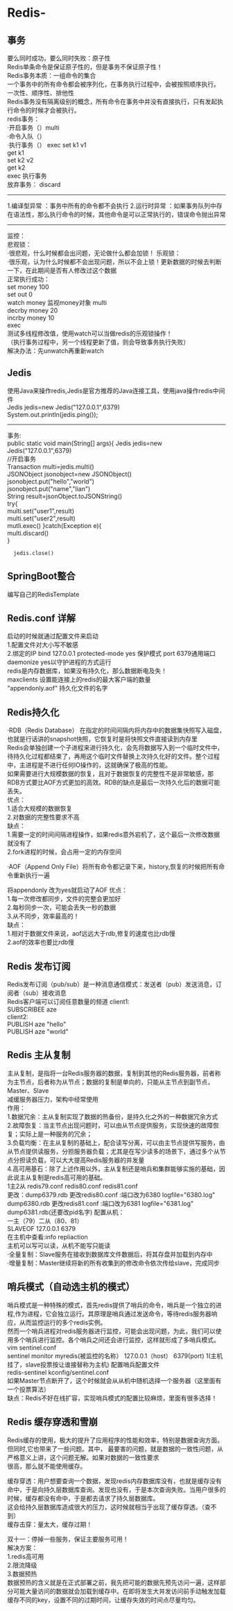 # Redis-
## 事务 
要么同时成功，要么同时失败：原子性  
Redis单条命令是保证原子性的，但是事务不保证原子性！  
Redis事务本质：一组命令的集合  
一个事务中的所有命令都会被序列化，在事务执行过程中，会被按照顺序执行。  
一次性、顺序性、排他性  
Redis事务没有隔离级别的概念，所有命令在事务中并没有直接执行，只有发起执行命令的时候才会被执行。  
redis事务：  
·开启事务（）multi  
·命令入队（）  
·执行事务（）  exec
set k1 v1  
get k1  
set k2 v2  
get k2  
exec 执行事务  
放弃事务：  discard  
*****************
1.编译型异常 ：事务中所有的命令都不会执行 
2.运行时异常  ：如果事务队列中存在语法性，那么执行命令的时候，其他命令是可以正常执行的，错误命令抛出异常  
*****************  
监控：  
悲观锁：  
·很悲观，什么时候都会出问题，无论做什么都会加锁！
乐观锁：  
·很乐观，认为什么时候都不会出现问题，所以不会上锁！更新数据的时候去判断一下，在此期间是否有人修改过这个数据  
正常执行成功：  
set money 100  
set out 0  
watch money  监视money对象
multi  
decrby money 20  
incrby money 10  
exec  
测试多线程修改值，使用watch可以当做redis的乐观锁操作！  
（执行事务过程中，另一个线程更新了值，则会导致事务执行失败）  
解决办法：先unwatch再重新watch  

## Jedis  
使用Java来操作redis,Jedis是官方推荐的Java连接工具，使用java操作redis中间件   
Jedis jedis=new Jedis("127.0.0.1",6379)  
System.out.println(jedis.ping());
********************
事务:  
public static void main(String[] args){
    Jedis jedis=new Jedis("127.0.0.1",6379)  
    //开启事务  
      Transaction multi=jedis.multi()  
      JSONObject jsonobject=new JSONObject()  
      jsonobject.put("hello","world")  
      jsonobject.put("name","lian")  
      String result=jsonObject.toJSONString()  
      try{  
        multi.set("user1",result)  
        multi.set("user2",result)  
        mutli.exec()
       }catch(Exception e){  
          multi.discard()  
       }  
       
      jedis.close()

## SpringBoot整合  
编写自己的RedisTemplate  
## Redis.conf 详解  
启动的时候就通过配置文件来启动  
1.配置文件对大小写不敏感  
2.绑定的IP bind 127.0.0.1  protected-mode yes 保护模式   port 6379通用端口  daemonize yes以守护进程的方式运行  
redis是内存数据库，如果没有持久化，那么数据断电及失！  
maxclients 设置能连接上的redis的最大客户端的数量  
"appendonly.aof" 持久化文件的名字

## Redis持久化  
·RDB（Redis Database）
在指定的时间间隔内将内存中的数据集快照写入磁盘，也就是行话讲的snapshot快照，它恢复时是将快照文件直接读到内存里  
Redis会单独创建一个子进程来进行持久化，会先将数据写入到一个临时文件中，待持久化过程都结束了，再用这个临时文件替换上次持久化好的文件。整个过程中，主进程是不进行任何IO操作的，这就确保了极高的性能。  
如果需要进行大规模数据的恢复，且对于数据恢复的完整性不是非常敏感，那RDB方式要比AOF方式更加的高效。RDB的缺点是最后一次持久化后的数据可能丢失。  
优点：  
1.适合大规模的数据恢复  
2.对数据的完整性要求不高  
缺点：  
1.需要一定的时间间隔进程操作，如果redis意外宕机了，这个最后一次修改数据就没有了  
2.fork进程的时候，会占用一定的内存空间   

·AOF（Append Only File）将所有命令都记录下来，history,恢复的时候把所有命令重新执行一遍  

将appendonly 改为yes就启动了AOF
优点：  
1.每一次修改都同步，文件的完整会更加好  
2.每秒同步一次，可能会丢失一秒的数据  
3.从不同步，效率最高的！  
缺点：  
1.相对于数据文件来说，aof远远大于rdb,修复的速度也比rdb慢  
2.aof的效率也要比rdb慢


## Redis 发布订阅  
Redis发布订阅（pub/sub）是一种消息通信模式：发送者（pub）发送消息，订阅者（sub）接收消息  
Redis客户端可以订阅任意数量的频道
client1:  
SUBSCRIBEE aze  
client2:  
PUBLISH aze "hello"  
PUBLISH aze "world"  


  
## Redis 主从复制
主从复制，是指将一台Redis服务器的数据，复制到其他的Redis服务器，前者称为主节点，后者称为从节点；数据的复制是单向的，只能从主节点到副节点，Master、Slave  
减缓服务器压力，架构中经常使用  
作用：  
1.数据冗余：主从复制实现了数据的热备份，是持久化之外的一种数据冗余方式  
2.故障恢复：当主节点出现问题时，可以由从节点提供服务，实现快速的故障恢复；实际上是一种服务的冗余；  
3.负载均衡：在主从复制的基础上，配合读写分离，可以由主节点提供写服务，由从节点提供读服务，分担服务器负载；尤其是在写少读多的场景下，通过多个从节点分担读负载，可以大大提高Redis服务器的并发量  
4.高可用基石：除了上述作用以外，主从复制还是哨兵和集群能够实施的基础，因此说主从复制是redis高可用的基础。  
1主2从
redis79.conf  redis80.conf  redis81.conf  
更改：dump6379.rdb
更改redis80.conf  :端口改为6380  logfile="6380.log"  dump6380.rdb
更改redis81.conf  :端口改为6381  logfile="6381.log"  dump6381.rdb(还要改pid名字)
配置从机：  
一主（79）二从（80、81）  
SLAVEOF 127.0.0.1 6379  
在主机中查看:info repliaction  
主机可以写可以读，从机不能写只能读  
·全量复制：Slave服务在接收到数据库文件数据后，将其存盘并加载到内存中  
·增量复制：Master继续将新的所有收集到的修改命令依次传给slave，完成同步  

## 哨兵模式（自动选主机的模式）
哨兵模式是一种特殊的模式，首先redis提供了哨兵的命令，哨兵是一个独立的进程,作为进程，它会独立运行。其原理是哨兵通过发送命令，等待redis服务器响应，从而监控运行的多个redis实例。  
然而一个哨兵进程对redis服务器进行监控，可能会出现问题，为此，我们可以使用多个哨兵进行监控。各个哨兵之间还会进行监控，这样就形成了多哨兵模式。  
vim sentinel.conf  
sentinel monitor myredis(被监控的名称） 127.0.0.1（host） 6379(port) 1(主机挂了，slave投票按让谁接替称为主机)  配置哨兵配置文件  
redis-sentinel kconfig/sentinel.conf  
如果Master节点断开了，这个时候就会从从机中随机选择一个服务器（这里面有一个投票算法）  
缺点：Redis不好在线扩容，实现哨兵模式的配置比较麻烦，里面有很多选择！


## Redis 缓存穿透和雪崩 
Redis缓存的使用，极大的提升了应用程序的性能和效率，特别是数据查询方面。但同时,它也带来了一些问题。其中， 最要害的问题，就是数据的一致性问题，从严格意义上讲，这个问题无解。如果对数据的一致性要求  
很高，那么就不能使用缓存。  

缓存穿透：用户想要查询一个数据，发现redis内存数据库没有，也就是缓存没有命中，于是向持久层数据库查询。发现也没有，于是本次查询失败。当用户很多的时候，缓存都没有命中，于是都去请求了持久层数据库。  
这会给持久层数据库造成很大的压力，这时候就相当于出现了缓存穿透。（查不到）  
缓存击穿：量太大，缓存过期！  

双十一：停掉一些服务，保证主要服务可用！  
解决方案：  
1.redis高可用  
2.限流降级  
3.数据预热  
数据预热的含义就是在正式部署之前，我先把可能的数据先预先访问一遍，这样部分可能大量访问的数据就会加载到缓存中。在即将发生大并发访问前手动触发加载缓存不同的key，设置不同的过期时间，让缓存失效的时间点尽量均匀。  


